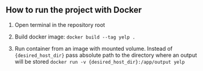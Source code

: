 ## How to run the project with Docker

1. Open terminal in the repository root

2. Build docker image:
`docker build --tag yelp .`
   
3. Run container from an image with mounted volume. 
   Instead of `{desired_host_dir}` pass absolute path to the directory where an output will be stored
`docker run -v {desired_host_dir}:/app/output yelp`
   
